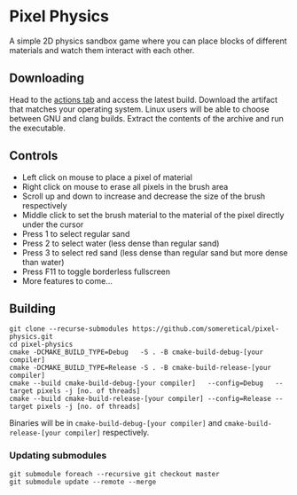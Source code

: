 # Pixel Physics

A simple 2D physics sandbox game where you can place blocks of different materials and watch them interact with each other.

## Downloading

Head to the [actions tab](https://github.com/someretical/pixel-physics/actions) and access the latest build. Download the artifact that matches your operating system. Linux users will be able to choose between GNU and clang builds. Extract the contents of the archive and run the executable.

## Controls

- Left click on mouse to place a pixel of material
- Right click on mouse to erase all pixels in the brush area
- Scroll up and down to increase and decrease the size of the brush respectively
- Middle click to set the brush material to the material of the pixel directly under the cursor
- Press 1 to select regular sand
- Press 2 to select water (less dense than regular sand)
- Press 3 to select red sand (less dense than regular sand but more dense than water)
- Press F11 to toggle borderless fullscreen
- More features to come...

## Building
```
git clone --recurse-submodules https://github.com/someretical/pixel-physics.git
cd pixel-physics
cmake -DCMAKE_BUILD_TYPE=Debug   -S . -B cmake-build-debug-[your compiler]
cmake -DCMAKE_BUILD_TYPE=Release -S . -B cmake-build-release-[your compiler]
cmake --build cmake-build-debug-[your compiler]   --config=Debug   --target pixels -j [no. of threads]
cmake --build cmake-build-release-[your compiler] --config=Release --target pixels -j [no. of threads]
```

Binaries will be in `cmake-build-debug-[your compiler]` and `cmake-build-release-[your compiler]` respectively.


### Updating submodules
```
git submodule foreach --recursive git checkout master
git submodule update --remote --merge
```